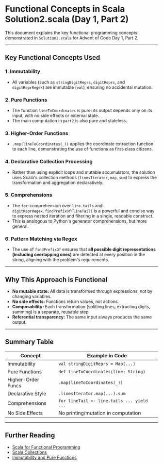 # Functional Concepts in Scala Solution2.scala (Day 1, Part 2)

This document explains the key functional programming concepts demonstrated in `Solution2.scala` for Advent of Code Day 1, Part 2.

---

## Key Functional Concepts Used

### 1. **Immutability**
- All variables (such as `stringDigitReprs`, `digitReprs`, and `digitReprRegex`) are immutable (`val`), ensuring no accidental mutation.

### 2. **Pure Functions**
- The function `lineToCoordinates` is pure: its output depends only on its input, with no side effects or external state.
- The main computation in `part2` is also pure and stateless.

### 3. **Higher-Order Functions**
- `.map(lineToCoordinates(_))` applies the coordinate extraction function to each line, demonstrating the use of functions as first-class citizens.

### 4. **Declarative Collection Processing**
- Rather than using explicit loops and mutable accumulators, the solution uses Scala's collection methods (`linesIterator`, `map`, `sum`) to express the transformation and aggregation declaratively.

### 5. **Comprehensions**
- The `for`-comprehension over `line.tails` and `digitReprRegex.findPrefixOf(lineTail)` is a powerful and concise way to express nested iteration and filtering in a single, readable construct.
- This is analogous to Python's generator comprehensions, but more general.

### 6. **Pattern Matching via Regex**
- The use of `findPrefixOf` ensures that **all possible digit representations (including overlapping ones)** are detected at every position in the string, aligning with the problem's requirements.

---

## Why This Approach is Functional
- **No mutable state:** All data is transformed through expressions, not by changing variables.
- **No side effects:** Functions return values, not actions.
- **Composability:** Each transformation (splitting lines, extracting digits, summing) is a separate, reusable step.
- **Referential transparency:** The same input always produces the same output.

---

## Summary Table

| Concept             | Example in Code                           |
|---------------------|-------------------------------------------|
| Immutability        | `val stringDigitReprs = Map(...)`         |
| Pure Functions      | `def lineToCoordinates(line: String)`     |
| Higher-Order Funcs  | `.map(lineToCoordinates(_))`              |
| Declarative Style   | `.linesIterator.map(...).sum`             |
| Comprehensions      | `for lineTail <- line.tails ... yield ...`|
| No Side Effects     | No printing/mutation in computation       |

---

## Further Reading
- [Scala for Functional Programming](https://docs.scala-lang.org/tour/functional-programming.html)
- [Scala Collections](https://docs.scala-lang.org/overviews/collections/introduction.html)
- [Immutability and Pure Functions](https://docs.scala-lang.org/overviews/core/immutability.html)


